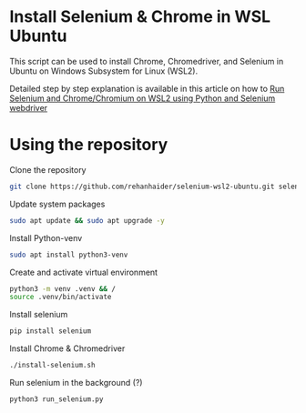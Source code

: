 # Install Selenium & Chrome in WSL Ubuntu
This script can be used to install Chrome, Chromedriver, and Selenium in Ubuntu on Windows Subsystem for Linux (WSL2). 

Detailed step by step explanation is available in this article on how to [Run Selenium and Chrome/Chromium on WSL2 using Python and Selenium webdriver](https://cloudbytes.dev/snippets/run-selenium-and-chrome-on-wsl2)

# Using the repository

Clone the repository
```bash
git clone https://github.com/rehanhaider/selenium-wsl2-ubuntu.git selenium && cd selenium
```

Update system packages
```bash
sudo apt update && sudo apt upgrade -y
```

Install Python-venv
```bash
sudo apt install python3-venv
```

Create and activate virtual environment
```bash
python3 -m venv .venv && /
source .venv/bin/activate
```

Install selenium
```bash
pip install selenium
```

Install Chrome & Chromedriver
```bash
./install-selenium.sh
```

Run selenium in the background (?)
```bash
python3 run_selenium.py
```
